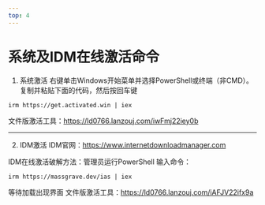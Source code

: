 ```yaml
---
top: 4
---
```


# 系统及IDM在线激活命令

1. 系统激活
右键单击Windows开始菜单并选择PowerShell或终端（非CMD）。
复制并粘贴下面的代码，然后按回车键
```linux
irm https://get.activated.win | iex
```
文件版激活工具：https://ld0766.lanzouj.com/iwFmj22iey0b

------------------------------------------------------------

2. IDM激活
IDM官网：https://www.internetdownloadmanager.com

IDM在线激活破解方法：管理员运行PowerShell 输入命令：
```linux
irm https://massgrave.dev/ias | iex 
```
等待加载出现界面
文件版激活工具：https://ld0766.lanzouj.com/iAFJV22ifx9a
